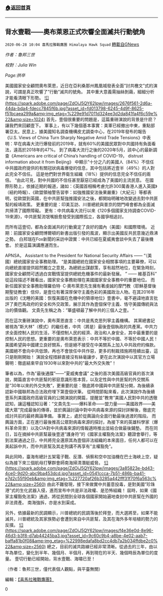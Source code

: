 ###  [:house:返回首頁](https://github.com/ourhimalayas/txt)
---

## 背水壹戰——奧布萊恩正式吹響全面滅共行動號角
`2020-06-28 10:04 喜馬拉雅戰鷹團 Himalaya Hawk Squad` [轉載自GNews](https://gnews.org/zh-hant/248240/)

*作者：魯邦三世*

*校對：Julia Win*

*Page:拱卒*

美國國家安全顧問奧布萊恩，近日在亞利桑那州鳳凰城發表全面”討共檄文”式的演說，可謂是真正吹響了”行動”滅共的號角。 其中重大意義需抽絲剝繭，細細分析才能看清眼下形勢。
[!\[\](https://spark.adobe.com/page/ZdOjJ5QY62Ipw/images/2676f561-2d6a-44da-bda4-fdecc7845f6b.jpg?asset_id=fd013798-6245-4d9f-8625-f51bcaea299a&amp;img_etag=%229e91d7011d324ee3d2da841fa4f6c59e%22&amp;size=1024)](https://spark.adobe.com/page/ZdOjJ5QY62Ipw/images/2676f561-2d6a-44da-bda4-fdecc7845f6b.jpg?asset_id=fd013798-6245-4d9f-8625-f51bcaea299a&amp;img_etag=%229e91d7011d324ee3d2da841fa4f6c59e%22&amp;size=1024)
首先，壹個很重要的問題是，這篇重磅演說的背景是什麽？ 讓我們來回顧壹下。 軍事上，有以下幾個基本事實：美軍已經撤出中東，重點部署亞太。民意上，據美國知名調查機構皮尤調查中心，在2019年發布的報告《U.S. Views of China Turn Sharply Negative Amid Trade Tensions》中表明：早在病毒大流行爆發前的2019年，就有60%的美國民眾對中共國持有負面看法，遠高於2018年的47%。 到了病毒大流行之後的2020年5月，該中心的最新調查《Americans are critical of China’s handling of COVID-19， distrust information about it from Beijing》 中顯示”十分之八的美國人（84%）不信任中共國政府提供的有關冠狀病毒爆發的信息，其中包括將近壹半（49%）的人對此完全不信任。 這是他們對世界衛生組織（18%）提供的信息完全不信任的兩倍。 “由此可見，對中共國的不信任甚至厭惡已經成為了美國的主流民意。 在國際形勢上，依據近期的報道，諸如：《英國首相稱考慮允許300萬香港人進入英國》（紐約時報）、《歐盟領袖警告習李：如強推國安法後果嚴重》（大紀元）等都表明，從歐盟到英國，在中共匪幫強推國安法之後，都開始明確地改變過去對中共匪幫的綏靖政策。 更重要的是：印美互訪、川普總統與普京的閉門峰會都為全面滅共掃清了國際障礙。 更有：中共病毒大流行以來《120多個國家支持調查COVID-19來源》，中共匪幫流氓嘴臉愈發受到國際孤立，各國爭相追討。

而所有這壹切，都為全面滅共的行動奠定了良好的國內（美國）和國際環境。 近期：前國家安全顧問博爾頓的新書出版引發的風波，顯示出美國反共民意幾近鼎沸之勢。 白邦瑞在Fox新聞的采訪中證實：中共已經在夏威夷會談中失去了最後機會。 於是這篇演講應運而生。

APNSA， Assistant to the President for National Security Affairs —— “（美國）總統國家安全事務助理。 “是美國總統在國家安全相關事項的主要幕僚，可以向總統直接提供超然獨立之意見，為總統出謀獻策，享有超然地位，在緊急時刻，國家安全顧問可透過白宮戰情室提供總統危機事件的最新發展。 ” —— 維基百科” 從這段描述不難看出，國家安全事務助理在美國國家安全事務中的重要地位。 而新任國家安全事務助理羅伯特· C·奧布萊恩先生擁有著虔誠的摩門教（耶穌基督後期聖徒教會）信仰，是壹位有著深厚保守主義色彩的美國政治人物。在其2016年出版的《沈睡的美國：恢復美國在危機中的領導地位》壹書中，毫不避諱地直言批評了奧巴馬政府的安全和外交政策，展示其作為壹個保守主義、恪守美國傳統與法治的價值觀。 文貴先生稱之為：”華盛頓最了解中共的三個人之壹。 “

而在這次重磅演說中，奧布萊恩直言：中共是馬克思列寧主義機構。 其黨總書記被視為”斯大林”（模式）的繼任者，中共（將是）最後壹個執政的共產黨。中共力求全面控制人民的生活，不僅控制人民的經濟、政治和人身安全，其中最重要的是控制人民的思想。更重要的是奧布萊恩表示：中共不等於中國、不等於中國人民！ 美國希望與中國建立良好關系，但是絕不接受在中美關系上加入中共政府的條款。 美國絕不會向中共低頭，再也不會放任中共作惡，更多的制裁措施將陸續出臺，這只是剛剛開始！ 演說全程措辭直接沒有絲毫讓步，更在此次演說中以其官方立場聲明：徹底結束早自1930年以來對中共的”最大外交失敗”！

筆者以為，作為”最後通牒”——”夏威夷會議” 之後的首次美國高級官員的首次演說，開篇直言中共匪幫的邪惡意識形態本質，以及定性與中共匪幫的外交關系是”30年以來的外交失敗”，更重要的是：徹底將中國與中共匪幫分開，為後續承認新中國聯邦為合法政府埋下第壹個伏筆。 從時間節點來看，此次演說作為後續壹系列美國政府高級官員的公開演說的開篇，提醒並”教育”美國人民對中共的透徹認知，讓這種認知沿著：”文貴先生——爆料革命——盟力量——美國政界——美國大眾”完成最後的傳導，並於輿論討論中對中共病毒來源的探討詳解後，徹底完成討共前的最終輿論準備。 事實上，處於從輿論向全面行動最後過渡的階段。 而輿論方面，正在進行最後推高公眾對病毒來源的探討，為接下來的英雄科學家（爆料革命背景）以及CIA對中共病毒來源的情報適時推出並結合做最後鋪墊。 而在同日，旨在摘掉中共匪幫最後壹道”護身符”的《國家主權豁免法案》聽證會舉行，等到法案通過之日，中共將完全還原其為壹個非法組織的本來面目，任何人都可以在美起訴中共，而中共匪幫及其走狗講不再享有”主權豁免”。

與此同時，臺海有總計五架電子戰、反潛、偵察和空中加油機在巴士海峽上空，疑似為接下來三個航母打擊群會師南海掃清潛艇威脅。
[!\[\](https://spark.adobe.com/page/ZdOjJ5QY62Ipw/images/3a85823e-bd43-4ce0-9d20-abc9ba453dcd.jpg?asset_id=0541ccca-7b51-486b-ba41-e7d2c55f90eb&amp;img_etag=%227720af26b3285a442fff31f70f6a563c%22&amp;size=2560)](https://spark.adobe.com/page/ZdOjJ5QY62Ipw/images/3a85823e-bd43-4ce0-9d20-abc9ba453dcd.jpg?asset_id=0541ccca-7b51-486b-ba41-e7d2c55f90eb&amp;img_etag=%227720af26b3285a442fff31f70f6a563c%22&amp;size=1024)
由此不難發現，接下來做實中共蓄意投毒，是對美國”珍珠港”式的生化武器入侵，進而宣布中共是非法政權、是恐怖組織！ 屆時，如果《國家主權豁免法案》通過，將從民間到全球各個國家開始遍地查封中共匪幫在外國的非法資產。 南海強拆，亦是水到渠成。

另外，依據最新的民調顯示，川普總統的民調落後於拜登，而大選將至，如果不能滅共，川普總統及其家族勢必會遭到來自中共匪幫，及其在海外多年培植的勢力的反撲。
[!\[\](https://spark.adobe.com/page/ZdOjJ5QY62Ipw/images/f4e36e0d-8e96-46d3-b3f8-d7ab44245ba3.jpg?asset_id=9c60c9b4-a8be-4e02-aab7-baffa81b0f08&amp;img_etag=%22998edafa8bd2cc4db7a2b034ffdbe2c0%22&amp;size=2560)](https://spark.adobe.com/page/ZdOjJ5QY62Ipw/images/f4e36e0d-8e96-46d3-b3f8-d7ab44245ba3.jpg?asset_id=9c60c9b4-a8be-4e02-aab7-baffa81b0f08&amp;img_etag=%22998edafa8bd2cc4db7a2b034ffdbe2c0%22&amp;size=1024)
總之，目前的滅共路線已經非常清晰。從過去的三年，由以年為單位，變化到半年、幾個月、半個月，再到現在的半天、幾個時辰為單位的度量。 壹切行動已經開始，背水壹戰、海嘯已至！

（作者：魯邦三世，僅代表個人觀點，與平臺無關）

編輯：[【喜馬拉雅戰鷹團】](https://spark.adobe.com/page/ZdOjJ5QY62Ipw/)

0
